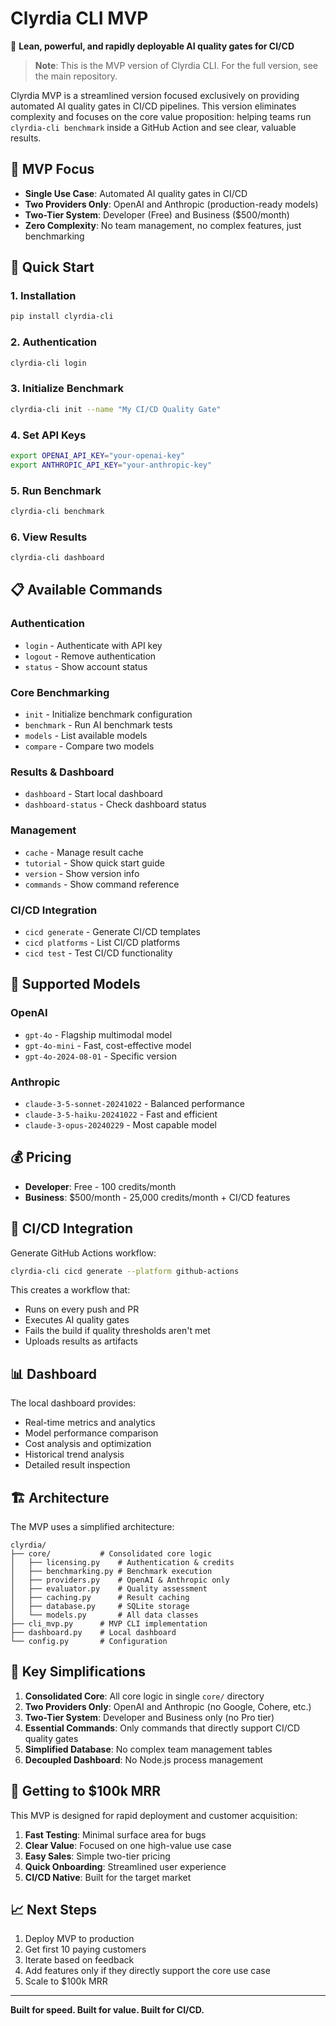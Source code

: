 # Clyrdia CLI MVP

🚀 **Lean, powerful, and rapidly deployable AI quality gates for CI/CD**

> **Note**: This is the MVP version of Clyrdia CLI. For the full version, see the main repository.

Clyrdia MVP is a streamlined version focused exclusively on providing automated AI quality gates in CI/CD pipelines. This version eliminates complexity and focuses on the core value proposition: helping teams run `clyrdia-cli benchmark` inside a GitHub Action and see clear, valuable results.

## 🎯 MVP Focus

- **Single Use Case**: Automated AI quality gates in CI/CD
- **Two Providers Only**: OpenAI and Anthropic (production-ready models)  
- **Two-Tier System**: Developer (Free) and Business ($500/month)
- **Zero Complexity**: No team management, no complex features, just benchmarking

## 🚀 Quick Start

### 1. Installation

```bash
pip install clyrdia-cli
```

### 2. Authentication

```bash
clyrdia-cli login
```

### 3. Initialize Benchmark

```bash
clyrdia-cli init --name "My CI/CD Quality Gate"
```

### 4. Set API Keys

```bash
export OPENAI_API_KEY="your-openai-key"
export ANTHROPIC_API_KEY="your-anthropic-key"
```

### 5. Run Benchmark

```bash
clyrdia-cli benchmark
```

### 6. View Results

```bash
clyrdia-cli dashboard
```

## 📋 Available Commands

### Authentication
- `login` - Authenticate with API key
- `logout` - Remove authentication  
- `status` - Show account status

### Core Benchmarking
- `init` - Initialize benchmark configuration
- `benchmark` - Run AI benchmark tests
- `models` - List available models
- `compare` - Compare two models

### Results & Dashboard
- `dashboard` - Start local dashboard
- `dashboard-status` - Check dashboard status

### Management
- `cache` - Manage result cache
- `tutorial` - Show quick start guide
- `version` - Show version info
- `commands` - Show command reference

### CI/CD Integration
- `cicd generate` - Generate CI/CD templates
- `cicd platforms` - List CI/CD platforms
- `cicd test` - Test CI/CD functionality

## 🤖 Supported Models

### OpenAI
- `gpt-4o` - Flagship multimodal model
- `gpt-4o-mini` - Fast, cost-effective model
- `gpt-4o-2024-08-01` - Specific version

### Anthropic
- `claude-3-5-sonnet-20241022` - Balanced performance
- `claude-3-5-haiku-20241022` - Fast and efficient
- `claude-3-opus-20240229` - Most capable model

## 💰 Pricing

- **Developer**: Free - 100 credits/month
- **Business**: $500/month - 25,000 credits/month + CI/CD features

## 🔧 CI/CD Integration

Generate GitHub Actions workflow:

```bash
clyrdia-cli cicd generate --platform github-actions
```

This creates a workflow that:
- Runs on every push and PR
- Executes AI quality gates
- Fails the build if quality thresholds aren't met
- Uploads results as artifacts

## 📊 Dashboard

The local dashboard provides:
- Real-time metrics and analytics
- Model performance comparison
- Cost analysis and optimization
- Historical trend analysis
- Detailed result inspection

## 🏗️ Architecture

The MVP uses a simplified architecture:

```
clyrdia/
├── core/           # Consolidated core logic
│   ├── licensing.py    # Authentication & credits
│   ├── benchmarking.py # Benchmark execution
│   ├── providers.py    # OpenAI & Anthropic only
│   ├── evaluator.py    # Quality assessment
│   ├── caching.py      # Result caching
│   ├── database.py     # SQLite storage
│   └── models.py       # All data classes
├── cli_mvp.py      # MVP CLI implementation
├── dashboard.py    # Local dashboard
└── config.py       # Configuration
```

## 🎯 Key Simplifications

1. **Consolidated Core**: All core logic in single `core/` directory
2. **Two Providers Only**: OpenAI and Anthropic (no Google, Cohere, etc.)
3. **Two-Tier System**: Developer and Business only (no Pro tier)
4. **Essential Commands**: Only commands that directly support CI/CD quality gates
5. **Simplified Database**: No complex team management tables
6. **Decoupled Dashboard**: No Node.js process management

## 🚀 Getting to $100k MRR

This MVP is designed for rapid deployment and customer acquisition:

1. **Fast Testing**: Minimal surface area for bugs
2. **Clear Value**: Focused on one high-value use case
3. **Easy Sales**: Simple two-tier pricing
4. **Quick Onboarding**: Streamlined user experience
5. **CI/CD Native**: Built for the target market

## 📈 Next Steps

1. Deploy MVP to production
2. Get first 10 paying customers
3. Iterate based on feedback
4. Add features only if they directly support the core use case
5. Scale to $100k MRR

---

**Built for speed. Built for value. Built for CI/CD.**
